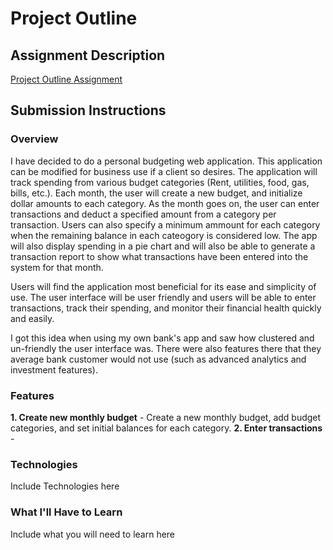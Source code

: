 # Project Outline


## Assignment Description
[Project Outline Assignment](https://education.launchcode.org/liftoff/assignments/project-outline/)

## Submission Instructions

### Overview
I have decided to do a personal budgeting web application. This application can be modified for business use if a client so desires. The application will track spending from various budget categories (Rent, utilities, food, gas, bills, etc.). Each month, the user will create a new budget, and initialize dollar amounts to each category. As the month goes on, the user can enter transactions and deduct a specified amount from a category per transaction. Users can also specify a minimum ammount for each category when the remaining balance in each cateogory is considered low. The app will also display spending in a pie chart and will also be able to generate a transaction report to show what transactions have been entered into the system for that month.

Users will find the application most beneficial for its ease and simplicity of use. The user interface will be user friendly and users will be able to enter transactions, track their spending, and monitor their financial health quickly and easily.

I got this idea when using my own bank's app and saw how clustered and un-friendly the user interface was. There were also features there that they average bank customer would not use (such as advanced analytics and investment features).

### Features
**1. Create new monthly budget** - Create a new monthly budget, add budget categories, and set initial balances for each category.
**2. Enter transactions** - 
### Technologies
Include Technologies here

### What I'll Have to Learn
Include what you will need to learn here
